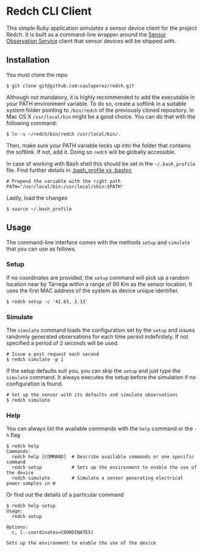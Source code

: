 # Redch CLI Client

This simple Ruby application simulates a sensor device client for the project Redch. It is built as a command-line wrapper around the [Sensor Observation Service](https://github.com/sauloperez/sos) client that sensor devices will be shipped with.

## Installation

You must clone the repo

    $ git clone git@github.com:sauloperez/redch.git

Although not mandatory, it is highly recommended to add the executable in your PATH environment variable. To do so, create a softlink in a suitable system folder pointing to `/bin/redch` of the previously cloned repository. In Mac OS X `/usr/local/bin` might be a good choice. You can do that with the following command:

    $ ln -s ~/redch/bin/redch /usr/local/bin/.

Then, make sure your PATH variable looks up into the folder that contains the softlink. If not, add it. Doing so `redch` will be globally accessible.

In case of working with Bash shell this should be set in the `~/.bash_profile` file. Find further details in [.bash_profile vs .bashrc](http://www.joshstaiger.org/archives/2005/07/bash_profile_vs.html)

    # Prepend the variable with the right path
    PATH="/usr/local/bin:/usr/local/sbin:$PATH"

Lastly, load the changes

    $ source ~/.bash_profile


## Usage

The command-line interface comes with the methods `setup` and `simulate` that you can use as follows.

### Setup

If no coordinates are provided, the `setup` command will pick up a random location near by Tàrrega within a range of 90 Km as the sensor location. It uses the first MAC address of the system as device unique identifier.

    $ redch setup -c '41.65, 2.13'

### Simulate

The `simulate` command loads the configuration set by the `setup` and issues randomly generated observations for each time period indefinitely. If not specified a period of 2 seconds will be used.

    # Issue a post request each second
    $ redch simulate -p 1

If the setup defaults suit you, you can skip the `setup` and just type the `simulate` command. It always executes the setup before the simulation if no configuration is found. 
	
	# Set up the sensor with its defaults and simulate observations
	$ redch simulate

### Help

You can always list the available commands with the `help` command or the `-h` flag

    $ redch help
	Commands:
	  redch help [COMMAND]  # Describe available commands or one specific command
	  redch setup           # Sets up the environment to enable the use of the device
	  redch simulate        # Simulate a sensor generating electrical power samples in W

Or find out the details of a particular command

    $ redch help setup
    Usage:
      redch setup

    Options:
      c, [--coordinates=COORDINATES]

    Sets up the environment to enable the use of the device


